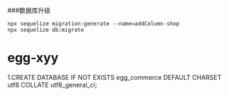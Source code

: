 ###数据库升级
```
npx sequelize migration:generate --name=addColumn-shop
npx sequelize db:migrate
```

# egg-xyy
1.CREATE DATABASE IF NOT EXISTS egg_commerce DEFAULT CHARSET utf8 COLLATE utf8_general_ci;

